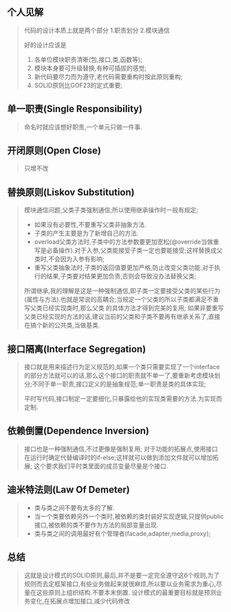 ## 个人见解

> 代码的设计本质上就是两个部分
> 1.职责划分
> 2.模块通信
>
> 好的设计应该是
>
> 1. 各单位模块职责清晰(包,接口,类,函数等);
> 2. 模块本身要可升级替换,有种可插拔的感觉;
> 3. 新代码要尽力而为遵守,老代码需要重构时按此原则重构;
> 4. SOLID原则比GOF23的定式重要;



## 单一职责(Single Responsibility)

> 命名时就应该想好职责,一个单元只做一件事.

## 开闭原则(Open Close)

> 只增不改

## 替换原则(Liskov Substitution)

>    模块通信问题,父类子类强制通信;所以使用继承操作时一般有规定;
>
> - 如果没有必要性,不要重写父类非抽象方法.
> - 子类的产生主要是为了新增自己的方法.
> - overload父类方法时,子类中的方法参数要更加宽松(@override当做重写是必备操作).对于入参,父类能接受子类一定也要能接受;这样替换成父类时,不会因为入参有影响;
> - 重写父类抽象法时,子类的返回值要更加严格,防止改变父类功能.对于执行的结果,子类要对结果更加负责,否则会导致没办法替换父类;
>
> 所谓继承,我的理解是这是一种强制通信,即子类一定要接受父类的某些行为(属性与方法).也就是常说的高耦合;当规定一个父类的所以子类都满足不重写父类已经实现类时,那么父类
> 的具体方法才得到完美的复用;
> 如果非要重写父类已经实现的方法的话,建议当前的父类和子类不要再有继承关系了,直接在搞个新的公共类,当做基类.

## 接口隔离(Interface Segregation)

> 接口就是用来描述行为定义规范的,如果一个类只需要实现了一个interface的部分方法就可以的话,那么这个接口的职责就不单一了,要重新考虑模块划分;不同于单一职责,接口定义的是抽象规范;单一职责是类的具体实现;
>
> 平时写代码,接口制定一定要细化,只暴露给他的实现类需要的方法.为实现而定制.

## 依赖倒置(Dependence Inversion)

> 接口也是一种强制通信,不过更像是强制复用;
> 对于功能的拓展点,使用接口在运行时确定代替编译时的if-else;这样就可以做到添加文件就可以增加拓展;
> 这个要求我们平时类里面的成员变量尽量是个接口.

## 迪米特法则(Law Of Demeter)

> - 类与类之间不要有太多的了解.
> - 当一个类要依赖另外一个类时,被依赖的类封装好实现逻辑,只提供public接口,被依赖的类不要作为方法的局部变量出现.
> - 类与类之间的调用最好有个管理者(facade,adapter,media,proxy);



## 总结

> 这就是设计模式的SOLID原则,最后,并不是要一定完全遵守这6个规则,为了规则而去定框架接口,有些业务做起来就很麻烦,所以要以业务需求为重心,尽量在这些原则上组织结构.不要本末倒置.
> 设计模式的最重要目标就是预测业务变化,在拓展点增加接口,减少代码修改
